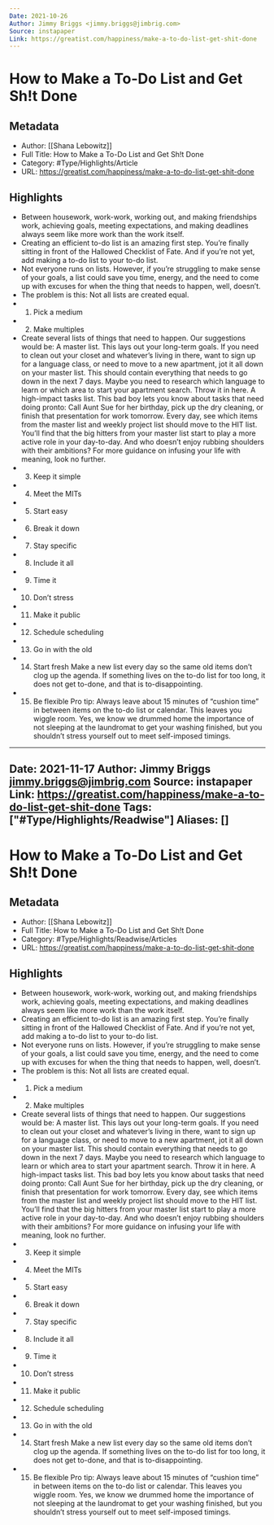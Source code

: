 ```yaml
---
Date: 2021-10-26
Author: Jimmy Briggs <jimmy.briggs@jimbrig.com>
Source: instapaper
Link: https://greatist.com/happiness/make-a-to-do-list-get-shit-done
---
```

# How to Make a To-Do List and Get Sh!t Done

## Metadata
- Author: [[Shana Lebowitz]]
- Full Title: How to Make a To-Do List and Get Sh!t Done
- Category: #Type/Highlights/Article
- URL: https://greatist.com/happiness/make-a-to-do-list-get-shit-done

## Highlights
- Between housework, work-work, working out, and making friendships work, achieving goals, meeting expectations, and making deadlines always seem like more work than the work itself.
- Creating an efficient to-do list is an amazing first step. You’re finally sitting in front of the Hallowed Checklist of Fate. And if you’re not yet, add making a to-do list to your to-do list.
- Not everyone runs on lists. However, if you’re struggling to make sense of your goals, a list could save you time, energy, and the need to come up with excuses for when the thing that needs to happen, well, doesn’t.
- The problem is this: Not all lists are created equal.
- 1. Pick a medium
- 2. Make multiples
- Create several lists of things that need to happen. Our suggestions would be:
  A master list. This lays out your long-term goals. If you need to clean out your closet and whatever’s living in there, want to sign up for a language class, or need to move to a new apartment, jot it all down on your master list.
  This should contain everything that needs to go down in the next 7 days. Maybe you need to research which language to learn or which area to start your apartment search. Throw it in here.
  A high-impact tasks list. This bad boy lets you know about tasks that need doing pronto: Call Aunt Sue for her birthday, pick up the dry cleaning, or finish that presentation for work tomorrow.
  Every day, see which items from the master list and weekly project list should move to the HIT list. You’ll find that the big hitters from your master list start to play a more active role in your day-to-day.
  And who doesn’t enjoy rubbing shoulders with their ambitions? For more guidance on infusing your life with meaning, look no further.
- 3. Keep it simple
- 4. Meet the MITs
- 5. Start easy
- 6. Break it down
- 7. Stay specific
- 8. Include it all
- 9. Time it
- 10. Don’t stress
- 11. Make it public
- 12. Schedule scheduling
- 13. Go in with the old
- 14. Start fresh
  Make a new list every day so the same old items don’t clog up the agenda. If something lives on the to-do list for too long, it does not get to-done, and that is to-disappointing.
- 15. Be flexible
  Pro tip: Always leave about 15 minutes of “cushion time” in between items on the to-do list or calendar.
  This leaves you wiggle room. Yes, we know we drummed home the importance of not sleeping at the laundromat to get your washing finished, but you shouldn’t stress yourself out to meet self-imposed timings.
---
Date: 2021-11-17
Author: Jimmy Briggs <jimmy.briggs@jimbrig.com>
Source: instapaper
Link: https://greatist.com/happiness/make-a-to-do-list-get-shit-done
Tags: ["#Type/Highlights/Readwise"]
Aliases: []
---
# How to Make a To-Do List and Get Sh!t Done

## Metadata
- Author: [[Shana Lebowitz]]
- Full Title: How to Make a To-Do List and Get Sh!t Done
- Category: #Type/Highlights/Readwise/Articles
- URL: https://greatist.com/happiness/make-a-to-do-list-get-shit-done

## Highlights
- Between housework, work-work, working out, and making friendships work, achieving goals, meeting expectations, and making deadlines always seem like more work than the work itself.
- Creating an efficient to-do list is an amazing first step. You’re finally sitting in front of the Hallowed Checklist of Fate. And if you’re not yet, add making a to-do list to your to-do list.
- Not everyone runs on lists. However, if you’re struggling to make sense of your goals, a list could save you time, energy, and the need to come up with excuses for when the thing that needs to happen, well, doesn’t.
- The problem is this: Not all lists are created equal.
- 1. Pick a medium
- 2. Make multiples
- Create several lists of things that need to happen. Our suggestions would be:
  A master list. This lays out your long-term goals. If you need to clean out your closet and whatever’s living in there, want to sign up for a language class, or need to move to a new apartment, jot it all down on your master list.
  This should contain everything that needs to go down in the next 7 days. Maybe you need to research which language to learn or which area to start your apartment search. Throw it in here.
  A high-impact tasks list. This bad boy lets you know about tasks that need doing pronto: Call Aunt Sue for her birthday, pick up the dry cleaning, or finish that presentation for work tomorrow.
  Every day, see which items from the master list and weekly project list should move to the HIT list. You’ll find that the big hitters from your master list start to play a more active role in your day-to-day.
  And who doesn’t enjoy rubbing shoulders with their ambitions? For more guidance on infusing your life with meaning, look no further.
- 3. Keep it simple
- 4. Meet the MITs
- 5. Start easy
- 6. Break it down
- 7. Stay specific
- 8. Include it all
- 9. Time it
- 10. Don’t stress
- 11. Make it public
- 12. Schedule scheduling
- 13. Go in with the old
- 14. Start fresh
  Make a new list every day so the same old items don’t clog up the agenda. If something lives on the to-do list for too long, it does not get to-done, and that is to-disappointing.
- 15. Be flexible
  Pro tip: Always leave about 15 minutes of “cushion time” in between items on the to-do list or calendar.
  This leaves you wiggle room. Yes, we know we drummed home the importance of not sleeping at the laundromat to get your washing finished, but you shouldn’t stress yourself out to meet self-imposed timings.
